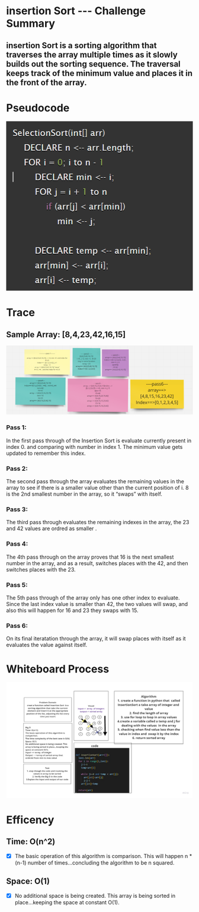 # insertion Sort --- Challenge Summary
## insertion Sort is a sorting algorithm that traverses the array multiple times as it slowly builds out the sorting sequence. The traversal keeps track of the minimum value and places it in the front of the array.

# Pseudocode
![Pseudocode](Pseudocode.png)
# Trace
## Sample Array: [8,4,23,42,16,15]
![pass](pass.png)
### Pass 1:
In the first pass through of the Insertion Sort  is  evaluate  currently present in index 0. and comparing with number in  index 1. The minimum value gets updated to remember this index.
### Pass 2:
The second pass through the array evaluates the remaining values in the array to see if there is a smaller value other than the current position of i. 8 is the 2nd smallest number in the array, so it “swaps” with itself.

### Pass 3:
The third pass through evaluates the remaining indexes in the array, the 23 and 42 values are ordred as smaller .

### Pass 4:
The 4th pass through on the array proves that 16 is the next smallest number in the array, and as a result, switches places with the 42, and then switches places with the 23.

### Pass 5:
The 5th pass through of the array only has one other index to evaluate. Since the last index value is smaller than 42, the two values will swap, and also this will happen for 16 and 23 they swaps with 15.

### Pass 6:
On its final iteratation through the array, it will swap places with itself as it evaluates the value against itself.


# Whiteboard Process
![InsertionSort](InsertionSort.jpg)
# Efficency
## Time: O(n^2)
- [x] The basic operation of this algorithm is comparison.
This will happen n * (n-1) number of times…concluding the algorithm to be n squared.
## Space: O(1)
- [x] No additional space is being created. This array is being sorted in place…keeping the space at constant O(1).
